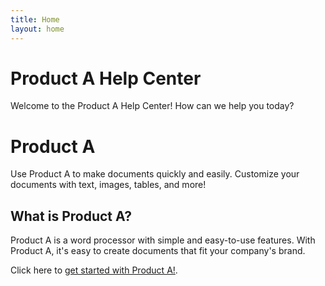 ```yaml
---
title: Home
layout: home
---
```

# Product A Help Center

Welcome to the Product A Help Center!
How can we help you today?

# Product A

Use Product A to make documents quickly and easily. Customize your documents with text, images, tables, and more!

## What is Product A?

Product A is a word processor with simple and easy-to-use features. With Product A, it's easy to create documents that fit your company's brand.

Click here to [get started with Product A!](/QuickStart/QuickStart.md).

[Just the Docs]: https://just-the-docs.github.io/just-the-docs/
[GitHub Pages]: https://docs.github.com/en/pages
[README]: https://github.com/just-the-docs/just-the-docs-template/blob/main/README.md
[Jekyll]: https://jekyllrb.com
[GitHub Pages / Actions workflow]: https://github.blog/changelog/2022-07-27-github-pages-custom-github-actions-workflows-beta/
[use this template]: https://github.com/just-the-docs/just-the-docs-template/generate
